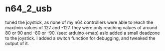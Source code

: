 # n64_2_usb

tuned the joystick, as none of my n64 controllers were able to reach the max/min values of 127 and -127.
they were only reaching values of around 80 or 90 and -80 or -90. (see: arduino->map)
aslo added a small deadzone to the joystick.
I added a switch function for debugging, and tweaked the output of it.
